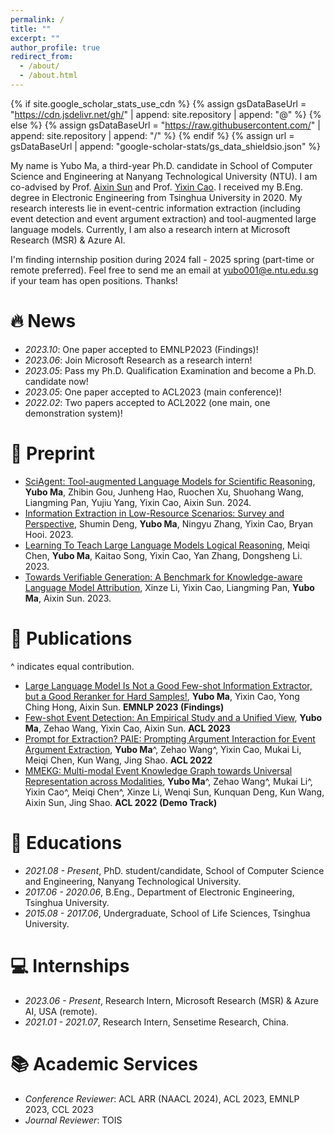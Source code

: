 ```yaml
---
permalink: /
title: ""
excerpt: ""
author_profile: true
redirect_from: 
  - /about/
  - /about.html
---
```


{% if site.google_scholar_stats_use_cdn %}
{% assign gsDataBaseUrl = "https://cdn.jsdelivr.net/gh/" | append: site.repository | append: "@" %}
{% else %}
{% assign gsDataBaseUrl = "https://raw.githubusercontent.com/" | append: site.repository | append: "/" %}
{% endif %}
{% assign url = gsDataBaseUrl | append: "google-scholar-stats/gs_data_shieldsio.json" %}

<span class='anchor' id='about-me'></span>

My name is Yubo Ma, a third-year Ph.D. candidate in School of Computer Science and Engineering at Nanyang Technological University (NTU). I am co-advised by Prof. [Aixin Sun](https://personal.ntu.edu.sg/axsun/) and Prof. [Yixin Cao](https://sites.google.com/view/yixin-homepage). I received my B.Eng. degree in Electronic Engineering from Tsinghua University in 2020. My research interests lie in event-centric information extraction (including event detection and event argument extraction) and tool-augmented large language models. Currently, I am also a research intern at Microsoft Research (MSR) & Azure AI.

I'm finding internship position during 2024 fall - 2025 spring (part-time or remote preferred). Feel free to send me an email at yubo001@e.ntu.edu.sg if your team has open positions. Thanks!


# 🔥 News
- *2023.10*: One paper accepted to EMNLP2023 (Findings)!
- *2023.06*: Join Microsoft Research as a research intern!
- *2023.05*: Pass my Ph.D. Qualification Examination and become a Ph.D. candidate now!
- *2023.05*: One paper accepted to ACL2023 (main conference)!  
- *2022.02*: Two papers accepted to ACL2022 (one main, one demonstration system)!


# 📒 Preprint
- [SciAgent: Tool-augmented Language Models for Scientific Reasoning](https://arxiv.org/abs/2402.11451), **Yubo Ma**, Zhibin Gou, Junheng Hao, Ruochen Xu, Shuohang Wang, Liangming Pan, Yujiu Yang, Yixin Cao, Aixin Sun. 2024.
- [Information Extraction in Low-Resource Scenarios: Survey and Perspective](https://arxiv.org/abs/2202.08063), Shumin Deng, **Yubo Ma**, Ningyu Zhang, Yixin Cao, Bryan Hooi. 2023.
- [Learning To Teach Large Language Models Logical Reasoning](https://arxiv.org/abs/2310.09158), Meiqi Chen, **Yubo Ma**, Kaitao Song, Yixin Cao, Yan Zhang, Dongsheng Li. 2023.
- [Towards Verifiable Generation: A Benchmark for Knowledge-aware Language Model Attribution](https://arxiv.org/abs/2310.05634), Xinze Li, Yixin Cao, Liangming Pan, **Yubo Ma**, Aixin Sun. 2023.


# 📝 Publications 
^ indicates equal contribution.
- [Large Language Model Is Not a Good Few-shot Information Extractor, but a Good Reranker for Hard Samples!](https://arxiv.org/abs/2303.08559), **Yubo Ma**, Yixin Cao, Yong Ching Hong, Aixin Sun. **EMNLP 2023 (Findings)**
- [Few-shot Event Detection: An Empirical Study and a Unified View](https://aclanthology.org/2023.acl-long.628/), **Yubo Ma**, Zehao Wang, Yixin Cao, Aixin Sun. **ACL 2023**
- [Prompt for Extraction? PAIE: Prompting Argument Interaction for Event Argument Extraction](https://aclanthology.org/2022.acl-long.466/), **Yubo Ma**^, Zehao Wang^, Yixin Cao, Mukai Li, Meiqi Chen, Kun Wang, Jing Shao. **ACL 2022**
- [MMEKG: Multi-modal Event Knowledge Graph towards Universal Representation across Modalities](https://aclanthology.org/2022.acl-demo.23/), **Yubo Ma**^, Zehao Wang^, Mukai Li^, Yixin Cao^, Meiqi Chen^, Xinze Li, Wenqi Sun, Kunquan Deng, Kun Wang, Aixin Sun, Jing Shao. **ACL 2022 (Demo Track)**


# 📖 Educations
- *2021.08 - Present*, PhD. student/candidate, School of Computer Science and Engineering, Nanyang Technological University. 
- *2017.06 - 2020.06*, B.Eng., Department of Electronic Engineering, Tsinghua University.
- *2015.08 - 2017.06*, Undergraduate, School of Life Sciences, Tsinghua University.


# 💻 Internships
- *2023.06 - Present*, Research Intern, Microsoft Research (MSR) & Azure AI, USA (remote).
- *2021.01 - 2021.07*, Research Intern, Sensetime Research, China.


# 📚 Academic Services
- *Conference Reviewer*: ACL ARR (NAACL 2024), ACL 2023, EMNLP 2023, CCL 2023
- *Journal Reviewer*: TOIS